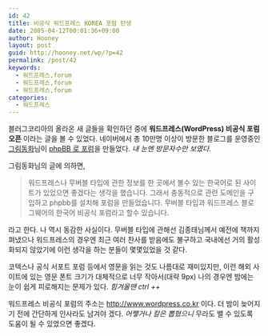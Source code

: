 ```yaml
---
id: 42
title: 비공식 워드프레스 KOREA 포럼 탄생
date: 2005-04-12T00:01:36+09:00
author: Hooney
layout: post
guid: http://hooney.net/wp/?p=42
permalink: /post/42
keywords:
  - 워드프레스,forum
  - 워드프레스,forum
  - 워드프레스,forum
categories:
  - 워드프레스
---
```

블러그코리아의 올라온 새 글들을 확인하던 중에 **워드프레스(WordPress) 비공식 포럼 오픈** 이라는 글을 볼 수 있었다. 네이버에서 총 10만명 이상이 방문한 블로그를 운영중인 [그림동화](http://blog.naver.com/45036.do)님이 [phpBB 로 포럼](http://www.wordpress.co.kr)을 만들었다. _내 눈엔 방문자수만 보였다._ 

그림동화님의 글에 의하면,

> 워드프레스나 무버블 타입에 관한 정보를 한 곳에서 볼수 있는 한국어로 된 사이트가 있었으면 좋겠다는 생각을 했습니다. 그래서 충동적으로 관련 도메인을 구입하고 phpbb를 설치해 포럼을 만들었습니다. 무버블 타입과 워드프레스 블로그웨어의 한국어 비공식 포럼라고 할수 있습니다.

라고 한다. 나 역시 동감한 사실이다. 무버블 타입에 관해선 김종태님께서 예전에 책까지 펴냈으나 워드프레스의 경우엔 최근 여러 찬사를 받음에도 불구하고 국내에선 거의 활성화되지 않았기에 이런 생각을 하는 분들이 몇몇있었을 것 같다.

코텍스나 공식 서포트 포럼 등에서 영문을 읽는 것도 나름대로 재미있지만, 이런 해외 사이트에 있는 영문 폰트 크기가 대체적으로 너무 작아서(대략 9px) 나의 경우엔 밤에는 눈이 쉽게 피로해지는 문제가 있다. _힘겨울땐 ctrl ++_

워드프레스 비공식 포럼의 주소는 http://www.wordpress.co.kr 이다. 더 밤이 늦어지기 전에 간단하게 인사라도 남겨야 겠다. _어쨓거나 칼은 뽑혔으니_ 무라도 밸 수 있도록 도움이 될 수 있었으면 좋겠다.